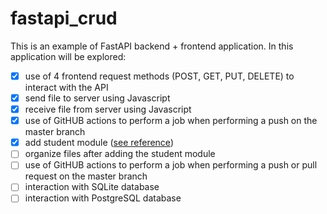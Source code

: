 # fastapi_crud
This is an example of FastAPI backend + frontend application. In this application will be explored:
- [x] use of 4 frontend request methods (POST, GET, PUT, DELETE) to interact with the API
- [x] send file to server using Javascript
- [x] receive file from server using Javascript
- [x] use of GitHUB actions to perform a job when performing a push on the master branch
- [x] add student module (<a href="https://giovannireisnunes.wordpress.com/2020/07/31/utilizando-o-fastapi-parte-1/">see reference</a>)
- [ ] organize files after adding the student module
- [ ] use of GitHUB actions to perform a job when performing a push or pull request on the master branch
- [ ] interaction with SQLite database
- [ ] interaction with PostgreSQL database
